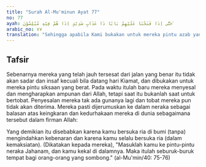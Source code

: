 ```yaml
---
title: "Surah Al-Mu'minun Ayat 77"
no: 77
ayah: حَتّٰٓى اِذَا فَتَحْنَا عَلَيْهِمْ بَابًا ذَا عَذَابٍ شَدِيْدٍ اِذَا هُمْ فِيْهِ مُبْلِسُوْنَ ࣖ 
arabic_no: ٧٧
translation: "Sehingga apabila Kami bukakan untuk mereka pintu azab yang sangat keras, seketika itu mereka menjadi putus asa."
---
```


## Tafsir

Sebenarnya mereka yang telah jauh tersesat dari jalan yang benar itu tidak akan sadar dan insaf kecuali bila datang hari Kiamat, dan dibukakan untuk mereka pintu siksaan yang berat. Pada waktu itulah baru mereka menyesal dan mengharapkan ampunan dari Allah, tetapi saat itu bukanlah saat untuk bertobat. Penyesalan mereka tak ada gunanya lagi dan tobat mereka pun tidak akan diterima. Mereka pasti dijerumuskan ke dalam neraka sebagai balasan atas keingkaran dan kedurhakaan mereka di dunia sebagaimana tersebut dalam firman Allah:

Yang demikian itu disebabkan karena kamu bersuka ria di bumi (tanpa) mengindahkan kebenaran dan karena kamu selalu bersuka ria (dalam kemaksiatan). (Dikatakan kepada mereka), "Masuklah kamu ke pintu-pintu neraka Jahanam, dan kamu kekal di dalamnya. Maka itulah seburuk-buruk tempat bagi orang-orang yang sombong." (al-Mu'min/40: 75-76)